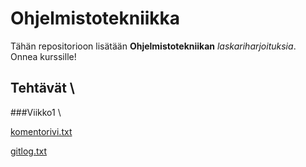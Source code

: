 # Ohjelmistotekniikka
Tähän repositorioon lisätään **Ohjelmistotekniikan** *laskariharjoituksia*.\
Onnea kurssille!

## Tehtävät \
###Viikko1 \

[komentorivi.txt](https://github.com/TanakaAkihiro/ot-harjoitustyo/blob/master/laskarit/viikko1/komentorivi.txt)


[gitlog.txt](https://github.com/TanakaAkihiro/ot-harjoitustyo/blob/master/laskarit/viikko1/gitlog.txt)
